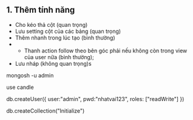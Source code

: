 ## 1. Thêm tính năng

- Cho kéo thả cột (quan trọng)
- Lưu setting cột của các bảng (quan trọng)
- Thêm nhanh trong lúc tạo (bình thường)
- - Thanh action follow theo bên góc phải nếu không còn trong view của user nữa (bình thường);
- Lưu nháp (không quan trọng)s

mongosh -u admin

use candle

db.createUser({
  user:"admin",
  pwd:"nhatvai123",
  roles: ["readWrite"]
})

db.createCollection("Initialize")